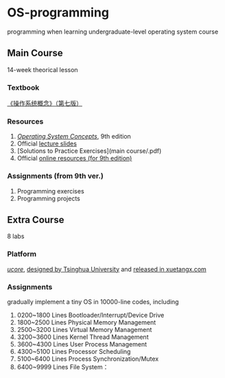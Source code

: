 # OS-programming
programming when learning undergraduate-level operating system course
## Main Course
14-week theorical lesson
### Textbook
[《操作系统概念》（第七版）](https://book.douban.com/subject/4289836/)
### Resources
1. [*Operating System Concepts*](https://book.douban.com/subject/10076960/), 9th edition
2. Official [lecture slides](http://bcs.wiley.com/he-bcs/Books?action=resource&bcsId=2217&itemId=0471694665&resourceId=5004)
3. [Solutions to Practice Exercises](main course/.pdf)
4. Official [online resources (for 9th edition)](http://os-book.com/OS9/index.html)
### Assignments (from 9th ver.)
1. Programming exercises
2. Programming projects
## Extra Course
8 labs
### Platform
[*ucore*](https://github.com/chyyuu/ucore_os_lab), [designed by Tsinghua University](http://os.cs.tsinghua.edu.cn/oscourse/OS2019spring) and [released in xuetangx.com](http://www.xuetangx.com/courses/course-v1:TsinghuaX+30240243X+sp/info)
### Assignments
gradually implement a tiny OS in 10000-line codes, including
1. 0200~1800 Lines  Bootloader/Interrupt/Device Drive                
2. 1800~2500 Lines  Physical Memory Management                       
3. 2500~3200 Lines  Virtual Memory Management                        
4. 3200~3600 Lines  Kernel Thread Management                         
5. 3600~4300 Lines  User Process Management                          
6. 4300~5100 Lines  Processor Scheduling                             
7. 5100~6400 Lines  Process Synchronization/Mutex                    
8. 6400~9999 Lines  File System：                                    

